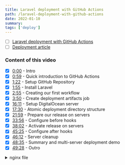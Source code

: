 ```yaml
---
title: Laravel deployment with GitHub Actions
path: /laravel-deployment-with-github-actions
date: 2022-01-10
summary: 
tags: ['deploy']
---
```


- [ ] [Laravel deployment with GitHub Actions](https://www.youtube.com/watch?v=2zduPKmszmI)
- [ ] [Deployment article](https://philo.dev/how-to-use-github-actions-build-matrix-to-deploy-artifacts-to-multiple-servers/)

### Content of this video
- [x] [0:00](https://www.youtube.com/watch?v=2zduPKmszmI&t=0s)  - Intro
- [x] [0:59](https://www.youtube.com/watch?v=2zduPKmszmI&t=59s)  - Quick introduction to GitHub Actions
- [x] [1:22](https://www.youtube.com/watch?v=2zduPKmszmI&t=82s)  - Setup GitHub Repository
- [x] [1:55](https://www.youtube.com/watch?v=2zduPKmszmI&t=115s)  - Install Laravel
- [x] [2:55](https://www.youtube.com/watch?v=2zduPKmszmI&t=175s)  - Creating our first workflow
- [x] [3:50](https://www.youtube.com/watch?v=2zduPKmszmI&t=230s)  - Create deployment artifacts job
- [x] [16:11](https://www.youtube.com/watch?v=2zduPKmszmI&t=971s)  - Setup DigitalOcean server
- [x] [17:30](https://www.youtube.com/watch?v=2zduPKmszmI&t=1050s)  - Atomic deployment directory structure
- [x] [21:59](https://www.youtube.com/watch?v=2zduPKmszmI&t=1319s)  - Prepare our release on servers
- [x] [33:56](https://www.youtube.com/watch?v=2zduPKmszmI&t=2036s)  - Configure before hooks
- [x] [38:02](https://www.youtube.com/watch?v=2zduPKmszmI&t=2282s)  - Activate release on servers
- [x] [45:25](https://www.youtube.com/watch?v=2zduPKmszmI&t=2725s)  - Configure after hooks
- [x] [46:12](https://www.youtube.com/watch?v=2zduPKmszmI&t=2772s)  - Server cleanup
- [x] [48:35](https://www.youtube.com/watch?v=2zduPKmszmI&t=2915s)  - Summary and multi-server deployment demo
- [x] [49:28](https://www.youtube.com/watch?v=2zduPKmszmI&t=2968s)  - Outro

<details>
  <summary>nginx file</summary>
  <p>

#### We can hide anything, even code!

    ```php
      puts "Hello World"
    ```

</p>
</details>
